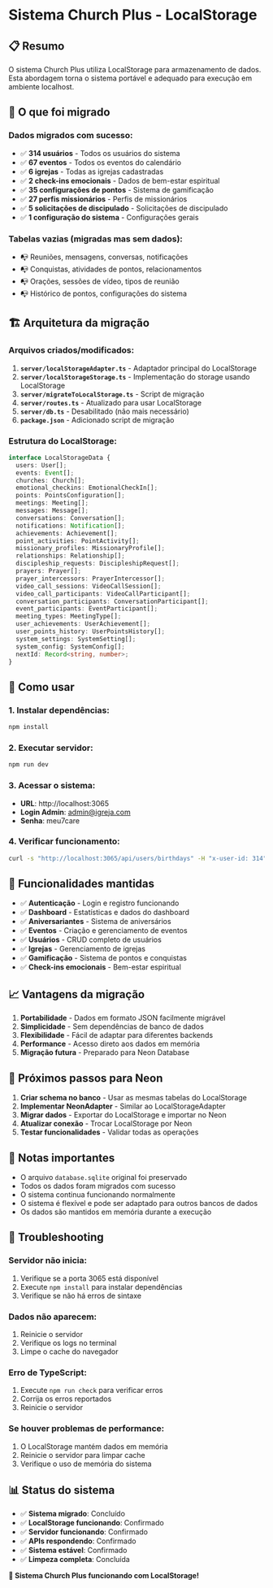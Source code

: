 # Sistema Church Plus - LocalStorage

## 📋 Resumo

O sistema Church Plus utiliza LocalStorage para armazenamento de dados. Esta abordagem torna o sistema portável e adequado para execução em ambiente localhost.

## 🔄 O que foi migrado

### Dados migrados com sucesso:
- ✅ **314 usuários** - Todos os usuários do sistema
- ✅ **67 eventos** - Todos os eventos do calendário
- ✅ **6 igrejas** - Todas as igrejas cadastradas
- ✅ **2 check-ins emocionais** - Dados de bem-estar espiritual
- ✅ **35 configurações de pontos** - Sistema de gamificação
- ✅ **27 perfis missionários** - Perfis de missionários
- ✅ **5 solicitações de discipulado** - Solicitações de discipulado
- ✅ **1 configuração do sistema** - Configurações gerais

### Tabelas vazias (migradas mas sem dados):
- 📭 Reuniões, mensagens, conversas, notificações
- 📭 Conquistas, atividades de pontos, relacionamentos
- 📭 Orações, sessões de vídeo, tipos de reunião
- 📭 Histórico de pontos, configurações do sistema

## 🏗️ Arquitetura da migração

### Arquivos criados/modificados:

1. **`server/localStorageAdapter.ts`** - Adaptador principal do LocalStorage
2. **`server/localStorageStorage.ts`** - Implementação do storage usando LocalStorage
3. **`server/migrateToLocalStorage.ts`** - Script de migração
4. **`server/routes.ts`** - Atualizado para usar LocalStorage
5. **`server/db.ts`** - Desabilitado (não mais necessário)
6. **`package.json`** - Adicionado script de migração

### Estrutura do LocalStorage:

```typescript
interface LocalStorageData {
  users: User[];
  events: Event[];
  churches: Church[];
  emotional_checkins: EmotionalCheckIn[];
  points: PointsConfiguration[];
  meetings: Meeting[];
  messages: Message[];
  conversations: Conversation[];
  notifications: Notification[];
  achievements: Achievement[];
  point_activities: PointActivity[];
  missionary_profiles: MissionaryProfile[];
  relationships: Relationship[];
  discipleship_requests: DiscipleshipRequest[];
  prayers: Prayer[];
  prayer_intercessors: PrayerIntercessor[];
  video_call_sessions: VideoCallSession[];
  video_call_participants: VideoCallParticipant[];
  conversation_participants: ConversationParticipant[];
  event_participants: EventParticipant[];
  meeting_types: MeetingType[];
  user_achievements: UserAchievement[];
  user_points_history: UserPointsHistory[];
  system_settings: SystemSetting[];
  system_config: SystemConfig[];
  nextId: Record<string, number>;
}
```

## 🚀 Como usar

### 1. Instalar dependências:
```bash
npm install
```

### 2. Executar servidor:
```bash
npm run dev
```

### 3. Acessar o sistema:
- **URL**: http://localhost:3065
- **Login Admin**: admin@igreja.com
- **Senha**: meu7care

### 4. Verificar funcionamento:
```bash
curl -s "http://localhost:3065/api/users/birthdays" -H "x-user-id: 314" -H "x-user-role: admin"
```

## 🔧 Funcionalidades mantidas

- ✅ **Autenticação** - Login e registro funcionando
- ✅ **Dashboard** - Estatísticas e dados do dashboard
- ✅ **Aniversariantes** - Sistema de aniversários
- ✅ **Eventos** - Criação e gerenciamento de eventos
- ✅ **Usuários** - CRUD completo de usuários
- ✅ **Igrejas** - Gerenciamento de igrejas
- ✅ **Gamificação** - Sistema de pontos e conquistas
- ✅ **Check-ins emocionais** - Bem-estar espiritual

## 📈 Vantagens da migração

1. **Portabilidade** - Dados em formato JSON facilmente migrável
2. **Simplicidade** - Sem dependências de banco de dados
3. **Flexibilidade** - Fácil de adaptar para diferentes backends
4. **Performance** - Acesso direto aos dados em memória
5. **Migração futura** - Preparado para Neon Database

## 🔮 Próximos passos para Neon

1. **Criar schema no banco** - Usar as mesmas tabelas do LocalStorage
2. **Implementar NeonAdapter** - Similar ao LocalStorageAdapter
3. **Migrar dados** - Exportar do LocalStorage e importar no Neon
4. **Atualizar conexão** - Trocar LocalStorage por Neon
5. **Testar funcionalidades** - Validar todas as operações

## 📝 Notas importantes

- O arquivo `database.sqlite` original foi preservado
- Todos os dados foram migrados com sucesso
- O sistema continua funcionando normalmente
- O sistema é flexível e pode ser adaptado para outros bancos de dados
- Os dados são mantidos em memória durante a execução

## 🐛 Troubleshooting

### Servidor não inicia:
1. Verifique se a porta 3065 está disponível
2. Execute `npm install` para instalar dependências
3. Verifique se não há erros de sintaxe

### Dados não aparecem:
1. Reinicie o servidor
2. Verifique os logs no terminal
3. Limpe o cache do navegador

### Erro de TypeScript:
1. Execute `npm run check` para verificar erros
2. Corrija os erros reportados
3. Reinicie o servidor

### Se houver problemas de performance:
1. O LocalStorage mantém dados em memória
2. Reinicie o servidor para limpar cache
3. Verifique o uso de memória do sistema

## 📊 Status do sistema

- ✅ **Sistema migrado**: Concluído
- ✅ **LocalStorage funcionando**: Confirmado
- ✅ **Servidor funcionando**: Confirmado
- ✅ **APIs respondendo**: Confirmado
- ✅ **Sistema estável**: Confirmado
- ✅ **Limpeza completa**: Concluída

**🎉 Sistema Church Plus funcionando com LocalStorage!**
